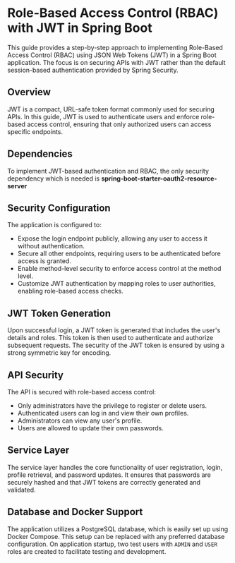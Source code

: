 # Role-Based Access Control (RBAC) with JWT in Spring Boot

This guide provides a step-by-step approach to implementing Role-Based Access Control (RBAC) using JSON Web Tokens (JWT) in a Spring Boot application. The focus is on securing APIs with JWT rather than the default session-based authentication provided by Spring Security.

## Overview

JWT is a compact, URL-safe token format commonly used for securing APIs. In this guide, JWT is used to authenticate users and enforce role-based access control, ensuring that only authorized users can access specific endpoints.

## Dependencies

To implement JWT-based authentication and RBAC, the only security dependency which is needed is **spring-boot-starter-oauth2-resource-server**

## Security Configuration

The application is configured to:

- Expose the login endpoint publicly, allowing any user to access it without authentication.
- Secure all other endpoints, requiring users to be authenticated before access is granted.
- Enable method-level security to enforce access control at the method level.
- Customize JWT authentication by mapping roles to user authorities, enabling role-based access checks.

## JWT Token Generation

Upon successful login, a JWT token is generated that includes the user's details and roles. This token is then used to authenticate and authorize subsequent requests. The security of the JWT token is ensured by using a strong symmetric key for encoding.

## API Security

The API is secured with role-based access control:

- Only administrators have the privilege to register or delete users.
- Authenticated users can log in and view their own profiles.
- Administrators can view any user's profile.
- Users are allowed to update their own passwords.

## Service Layer

The service layer handles the core functionality of user registration, login, profile retrieval, and password updates. It ensures that passwords are securely hashed and that JWT tokens are correctly generated and validated.

## Database and Docker Support

The application utilizes a PostgreSQL database, which is easily set up using Docker Compose. This setup can be replaced with any preferred database configuration. On application startup, two test users with `ADMIN` and `USER` roles are created to facilitate testing and development.
